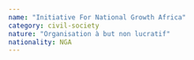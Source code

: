 ```yaml
---
name: "Initiative For National Growth Africa"
category: civil-society
nature: "Organisation à but non lucratif"
nationality: NGA
---
```

